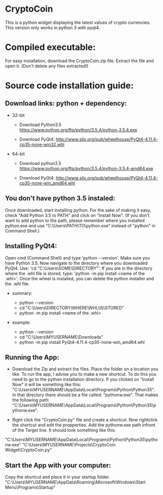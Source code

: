 CryptoCoin
=======

This is a python widget displaying the latest values of crypto currencies.
This version only works in python 3 with pyqt4.

Compiled executable:
=======
For easy installation, download the CryptoCoin.zip file. Extract the file and open it. (Don't delete any files extracted!)


Source code installation guide:
=======

Download links: python + dependency:
-------------

* 32-bit
  - Download Python3.5
    https://www.python.org/ftp/python/3.5.4/python-3.5.4.exe
  
  - Download PyQt4:
    http://www.silx.org/pub/wheelhouse/PyQt4-4.11.4-cp35-none-win32.whl


* 64-bit
  - Download python3.5
    https://www.python.org/ftp/python/3.5.4/python-3.5.4-amd64.exe

  - Download PyQt4:
    http://www.silx.org/pub/wheelhouse/PyQt4-4.11.4-cp35-none-win_amd64.whl
  

  
  
You don't have python 3.5 instaled:
-------------
  
  Once downloaded, start installing python. For the sake of making it easy, check "Add Python 3.5 to PATH" 
  and click on "Install Now". (If you don't want to add python to the path, please remember where you installed python.exe and use "C:\Users\PATH\TO\python.exe" instead of "python" in Command Shell.)
  
Installing PyQt4:
-------------

  Open cmd (Command Shell) and type 'python --version'. Make sure you have Python 3.5.
  Now navigate to the directory where you downloaded PyQt4. Use: 'cd "C:\Users\SOME\DIRECTORY"'.
  If you are in the directory where the .whl file is stored, type: 'python -m pip install <name of the .whl>'.
  Once the wheel is installed, you can delete the python installer and the .whl file.
  
  * summary:
     - python --version
     - cd "C:\Users\DIRECTORY\WHERE\WHL\IS\STORED"
     - python -m pip install <name of the .whl>
  
  * example:
     - python --version
     - cd "C:\Users\MYUSERNAME\Downloads"
     - python -m pip install PyQt4-4.11.4-cp35-none-win_amd64.whl
  
Running the App:
-------------

  * Download the Zip and extract the files. Place the folder on a location you like. To run the app, I advise you to make a new shortcut. To do this you need to go to the python installation directory. If you clicked on "Install Now" it will be something like this: "C:\Users\MYUSERNAME\AppData\Local\Programs\Python\Python35".
  In that directory there should be a file called: "pythonw.exe". That makes the following path: "C:\Users\MYUSERNAME\AppData\Local\Programs\Python\Python35\pythonw.exe".
  
  * Right click the "CryptoCoin.py" file and create a shortcut. Now rightclick the shortcut and edit the propperties. Add the pythonw.exe path infront of the Target line. It should look something like this: <br>
  
  "C:\Users\MYUSERNAME\AppData\Local\Programs\Python\Python35\pythonw.exe" "C:\Users\MYUSERNAME\Projects\CryptoCoin Widget\CryptoCoin.py"
   
Start the App with your computer:
-------------

Copy the shortcut and place it in your startup folder.
"C:\Users\MYUSERNAME\AppData\Roaming\Microsoft\Windows\Start Menu\Programs\Startup"
